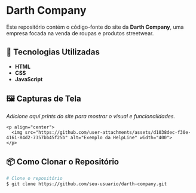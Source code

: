 # Darth Company

Este repositório contém o código-fonte do site da **Darth Company**, uma empresa focada na venda de roupas e produtos streetwear. 

## 🚀 Tecnologias Utilizadas

- **HTML**
- **CSS**
- **JavaScript**

## 🖼️ Capturas de Tela

*Adicione aqui prints do site para mostrar o visual e funcionalidades.*

```
<p align="center">
  <img src="https://github.com/user-attachments/assets/d1038dec-f30e-4161-84d2-7357bb45f25b" alt="Exemplo da HelpLine" width="400">
</p>
```

## 📦 Como Clonar o Repositório

```bash
# Clone o repositório
$ git clone https://github.com/seu-usuario/darth-company.git
```
